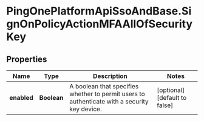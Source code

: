 # PingOnePlatformApiSsoAndBase.SignOnPolicyActionMFAAllOfSecurityKey

## Properties

Name | Type | Description | Notes
------------ | ------------- | ------------- | -------------
**enabled** | **Boolean** | A boolean that specifies whether to permit users to authenticate with a security key device. | [optional] [default to false]


